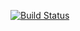 [![Build Status](https://travis-ci.org/sascvatch/chessviz.svg?branch=master)](https://travis-ci.org/sascvatch/chessviz)
